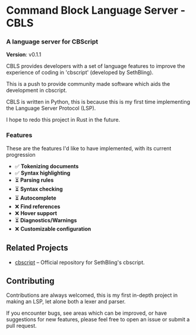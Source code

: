 # Command Block Language Server - CBLS
### A language server for CBScript

**Version**: v0.1.1

CBLS provides developers with a set of language features to improve the experience of coding in 'cbscript' (developed by SethBling).

This is a push to provide community made software which aids the development in cbscript.

CBLS is written in Python, this is because this is my first time implementing the Language Server Protocol (LSP).

I hope to redo this project in Rust in the future.

### Features
These are the features I'd like to have implemented, with its current progression

- ✅ **Tokenizing documents**
- ✅ **Syntax highlighting**
- ⏳ **Parsing rules**
- ⏳  **Syntax checking**
- ⏳ **Autocomplete**
- ❌ **Find references**
- ❌ **Hover support**
- ⏳ **Diagnostics/Warnings**
- ❌ **Customizable configuration**

## Related Projects

- [cbscript](https://github.com/SethBling/cbscript) – Official repository for SethBling's cbscript.

## Contributing
Contributions are always welcomed, this is my first in-depth project in making an LSP, let alone both a lexer and parser.

If you encounter bugs, see areas which can be improved, or have suggestions for new features, please feel free to open an issue or submit a pull request.
